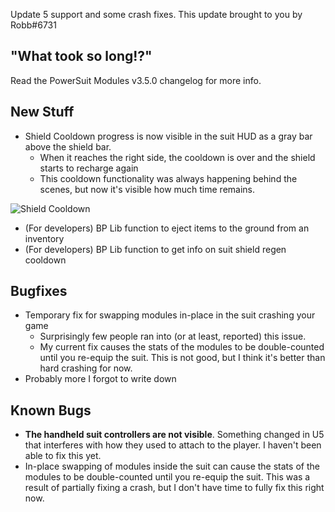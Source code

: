Update 5 support and some crash fixes. This update brought to you by Robb#6731




## "What took so long!?"

Read the PowerSuit Modules v3.5.0 changelog for more info.
## New Stuff

- Shield Cooldown progress is now visible in the suit HUD as a gray bar above the shield bar.
  - When it reaches the right side, the cooldown is over and the shield starts to recharge again
  - This cooldown functionality was always happening behind the scenes, but now it's visible how much time remains.

![Shield Cooldown](https://i.imgur.com/pXgF7ot.png)

- (For developers) BP Lib function to eject items to the ground from an inventory
- (For developers) BP Lib function to get info on suit shield regen cooldown

## Bugfixes

- Temporary fix for swapping modules in-place in the suit crashing your game
  - Surprisingly few people ran into (or at least, reported) this issue.
  - My current fix causes the stats of the modules to be double-counted until you re-equip the suit. This is not good, but I think it's better than hard crashing for now.
- Probably more I forgot to write down

## Known Bugs

- **The handheld suit controllers are not visible**. Something changed in U5 that interferes with how they used to attach to the player. I haven't been able to fix this yet.
- In-place swapping of modules inside the suit can cause the stats of the modules to be double-counted until you re-equip the suit. This was a result of partially fixing a crash, but I don't have time to fully fix this right now.

